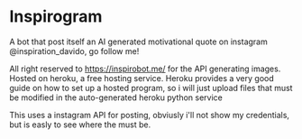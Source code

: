 # Inspirogram
A bot that post itself an AI generated motivational quote on instagram @inspiration_davido, go follow me!

All right reserved to https://inspirobot.me/ for the API generating images.
Hosted on heroku, a free hosting service.
Heroku provides a very good guide on how to set up a hosted program, so i will just upload files that must be modified in the auto-generated heroku python service

This uses a instagram API for posting, obviusly i'll not show my credentials, but is easly to see where the must be.

